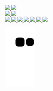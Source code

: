 <div>
        <a href="mailto:natan.altomar14@gmail.com"><img src="https://img.shields.io/badge/Gmail-D14836?style=for-the-badge&logo=gmail&logoColor=white" target="_blank" />
        <a href="https://www.linkedin.com/in/natanalpe14/" /><img src="https://img.shields.io/badge/LinkedIn-0077B5?style=for-the-badge&logo=linkedin&logoColor=white" target="_blank" />
</div>

<div>
        <a href="https://github.com/Natanalpe" />
        <img src="https://github-readme-stats.vercel.app/api?username=Natanalpe&show_icons=true&text_color=ffffff&bg_color=DEG,0C0032,1a0061,1a0061,0C0032&title_color=ffffff&border_color=0C0032&locale=pt-br&border_radius=15&include_all_commits=true&count_private=true&line_height=25&custom_title=Natan%20Altomar%20Pereira" />
        <img src="https://github-readme-stats.vercel.app/api/top-langs/?username=Natanalpe&text_color=ffffff&bg_color=DEG,0C0032,1a0061,1a0061,0C0032&title_color=ffffff&border_color=0C0032&locale=pt-br&border_radius=15&card_width=495" />
 
</div>
<div>
        <img  height=40 src="https://cdn.jsdelivr.net/gh/devicons/devicon/icons/css3/css3-original.svg" />
        <img  height=40 src="https://cdn.jsdelivr.net/gh/devicons/devicon/icons/html5/html5-original.svg" />
        <img height=40 src="https://cdn.jsdelivr.net/gh/devicons/devicon/icons/java/java-original.svg" />
        <img height=40 src="https://cdn.jsdelivr.net/gh/devicons/devicon/icons/javascript/javascript-original.svg" />
        <img height=40 src="https://cdn.jsdelivr.net/gh/devicons/devicon/icons/nodejs/nodejs-original.svg" />
        <img height=40 src="https://cdn.jsdelivr.net/gh/devicons/devicon/icons/postgresql/postgresql-original.svg" />
        <img height=40 src="https://cdn.jsdelivr.net/gh/devicons/devicon/icons/react/react-original.svg" />
    

</div>
        
![Snake animation](https://github.com/Natanalpe/Natanalpe/blob/output/github-contribution-grid-snake.svg)

